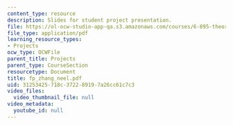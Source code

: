 ```yaml
---
content_type: resource
description: Slides for student project presentation.
file: https://ol-ocw-studio-app-qa.s3.amazonaws.com/courses/6-895-theory-of-parallel-systems-sma-5509-fall-2003/31253425718c372289197a26cc61c7c3_fp_zhang_neel.pdf
file_type: application/pdf
learning_resource_types:
- Projects
ocw_type: OCWFile
parent_title: Projects
parent_type: CourseSection
resourcetype: Document
title: fp_zhang_neel.pdf
uid: 31253425-718c-3722-8919-7a26cc61c7c3
video_files:
  video_thumbnail_file: null
video_metadata:
  youtube_id: null
---
```

